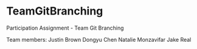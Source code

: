 # TeamGitBranching
 Participation Assignment - Team Git Branching

Team members:
Justin Brown
Dongyu Chen
Natalie Monzavifar
Jake Real
